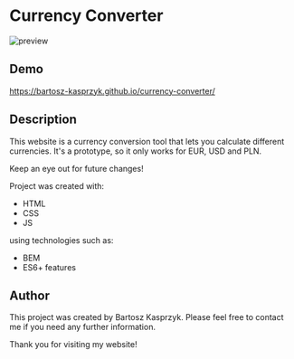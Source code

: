 # Currency Converter

![preview](/images/demo.gif)

## Demo

https://bartosz-kasprzyk.github.io/currency-converter/

## Description

This website is a currency conversion tool that lets you calculate different currencies. It's a prototype, so it only works for EUR, USD and PLN.

Keep an eye out for future changes!

Project was created with:
* HTML
* CSS
* JS
  
using technologies such as:
* BEM
* ES6+ features

## Author

This project was created by Bartosz Kasprzyk. Please feel free to contact me if you need any further information.

Thank you for visiting my website!
